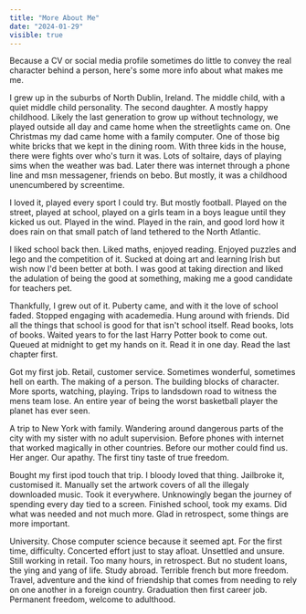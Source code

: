 ```yaml
---
title: "More About Me"
date: "2024-01-29"
visible: true
---
```


Because a CV or social media profile sometimes do little to convey the real character behind a person, here's some more info about what makes me me.

I grew up in the suburbs of North Dublin, Ireland. The middle child, with a quiet middle child personality. The second daughter. A mostly happy childhood. Likely the last generation to grow up without technology, we played outside all day and came home when the streetlights came on. One Christmas my dad came home with a family computer. One of those big white bricks that we kept in the dining room. With three kids in the house, there were fights over who's turn it was. Lots of soltaire, days of playing sims when the weather was bad. Later there was internet through a phone line and msn messagener, friends on bebo. But mostly, it was a childhood unencumbered by screentime.

I loved it, played every sport I could try. But mostly football. Played on the street, played at school, played on a girls team in a boys league until they kicked us out. Played in the wind. Played in the rain, and good lord how it does rain on that small patch of land tethered to the North Atlantic.

I liked school back then. Liked maths, enjoyed reading. Enjoyed puzzles and lego and the competition of it. Sucked at doing art and learning Irish but wish now I'd been better at both. I was good at taking direction and liked the adulation of being the good at something, making me a good candidate for teachers pet.

Thankfully, I grew out of it. Puberty came, and with it the love of school faded. Stopped engaging with academedia. Hung around with friends. Did all the things that school is good for that isn't school itself. Read books, lots of books. Waited years to for the last Harry Potter book to come out. Queued at midnight to get my hands on it. Read it in one day. Read the last chapter first.

Got my first job. Retail, customer service. Sometimes wonderful, sometimes hell on earth. The making of a person. The building blocks of character. More sports, watching, playing. Trips to landsdown road to witness the mens team lose. An entire year of being the worst basketball player the planet has ever seen.

A trip to New York with family. Wandering around dangerous parts of the city with my sister with no adult supervision. Before phones with internet that worked magically in other countries. Before our mother could find us. Her anger. Our apathy. The first tiny taste of true freedom.

Bought my first ipod touch that trip. I bloody loved that thing. Jailbroke it, customised it. Manually set the artwork covers of all the illegaly downloaded music. Took it everywhere. Unknowingly began the journey of spending every day tied to a screen. Finished school, took my exams. Did what was needed and not much more. Glad in retrospect, some things are more important.

University. Chose computer science because it seemed apt. For the first time, difficulty. Concerted effort just to stay afloat. Unsettled and unsure. Still working in retail. Too many hours, in retrospect. But no student loans, the ying and yang of life. Study abroad. Terrible french but more freedom. Travel, adventure and the kind of friendship that comes from needing to rely on one another in a foreign country. Graduation then first career job. Permanent freedom, welcome to adulthood.
